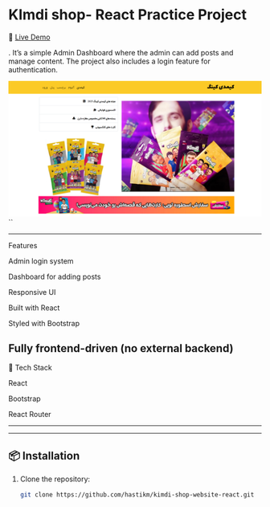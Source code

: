# KImdi shop- React Practice Project  

🔗 [Live Demo](https://kimdi-shop-react-vxxt-iqenmcwlq-hastikms-projects.vercel.app/)  

.
It’s a simple Admin Dashboard where the admin can add posts and manage content.
The project also includes a login feature for authentication.

![website pic](./src/assets/imge/00.png)
``


---
Features

Admin login system

Dashboard for adding posts

Responsive UI

Built with React

Styled with Bootstrap

Fully frontend-driven (no external backend)
 ----------
🚀 Tech Stack

React

Bootstrap

React Router

---

---

## 📦 Installation  

1. Clone the repository:  
   ```bash
   git clone https://github.com/hastikm/kimdi-shop-website-react.git
